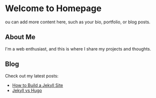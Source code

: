 # Welcome to Homepage

ou can add more content here, such as your bio, portfolio, or blog posts.

## About Me

I'm a web enthusiast, and this is where I share my projects and thoughts.

## Blog

Check out my latest posts:

- [How to Build a Jekyll Site](./2024/11/01/how-to-build-a-jekyll-site/)
- [Jekyll vs Hugo](./2024/10/20/jekyll-vs-hugo/)
